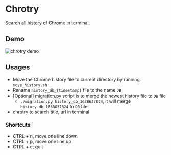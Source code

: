# Chrotry

Search all history of Chrome in terminal.


## Demo
![chrotry demo](https://github.com/huxiaoxu2019/chrotry/blob/main/assets/demo.gif)

## Usages

- Move the Chrome history file to current directory by running `move_history.sh`
- Rename `history_db_{timestamp}` file to the name `DB`
- [Optional] migration.py script is to merge the newest history file to `DB` file
  - `./migration.py history_db_1638637824`, it will merge `history_db_1638637824` to `DB` file
- chrotry to search title, url in terminal

### Shortcuts

- CTRL + n, move one line down
- CTRL + p, move one line up
- CTRL + e, quit
